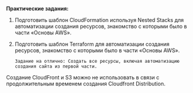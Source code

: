 **Практические задания:**
1.   Подготовить шаблон CloudFormation используя Nested Stacks для автоматизации создания ресурсов, знакомство с которыми было в части «Основы AWS».
2. Подготовить шаблон Terraform для автоматизации создания ресурсов, знакомство с которыми было в части «Основы AWS».
 
       Задание на отлично: Создать все ресурсы, включая автоматизацию создания сайта из первой части.

Создание CloudFront и S3 можно не использовать в связи с продолжительным временем создания Cloudfront Distribution.

